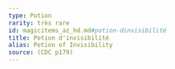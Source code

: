 ```yaml
---
type: Potion
rarity: très rare
id: magicitems_az_hd.md#potion-dinvisibilité
title: Potion d'invisibilité
alias: Potion of Invisibility
source: (CDC p179)
---
```


